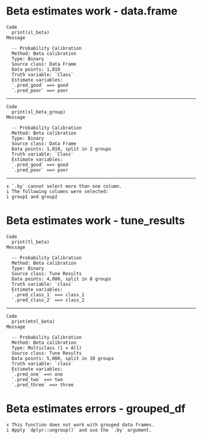 # Beta estimates work - data.frame

    Code
      print(sl_beta)
    Message
      
      -- Probability Calibration 
      Method: Beta calibration
      Type: Binary
      Source class: Data Frame
      Data points: 1,010
      Truth variable: `Class`
      Estimate variables:
      `.pred_good` ==> good
      `.pred_poor` ==> poor

---

    Code
      print(sl_beta_group)
    Message
      
      -- Probability Calibration 
      Method: Beta calibration
      Type: Binary
      Source class: Data Frame
      Data points: 1,010, split in 2 groups
      Truth variable: `Class`
      Estimate variables:
      `.pred_good` ==> good
      `.pred_poor` ==> poor

---

    x `.by` cannot select more than one column.
    i The following columns were selected:
    i group1 and group2

# Beta estimates work - tune_results

    Code
      print(tl_beta)
    Message
      
      -- Probability Calibration 
      Method: Beta calibration
      Type: Binary
      Source class: Tune Results
      Data points: 4,000, split in 8 groups
      Truth variable: `class`
      Estimate variables:
      `.pred_class_1` ==> class_1
      `.pred_class_2` ==> class_2

---

    Code
      print(mtnl_beta)
    Message
      
      -- Probability Calibration 
      Method: Beta calibration
      Type: Multiclass (1 v All)
      Source class: Tune Results
      Data points: 5,000, split in 10 groups
      Truth variable: `class`
      Estimate variables:
      `.pred_one` ==> one
      `.pred_two` ==> two
      `.pred_three` ==> three

# Beta estimates errors - grouped_df

    x This function does not work with grouped data frames.
    i Apply `dplyr::ungroup()` and use the `.by` argument.

